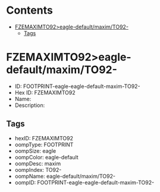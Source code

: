 



Contents
========

* [FZEMAXIMTO92>eagle-default/maxim/TO92-](#fzemaximto92eagle-defaultmaximto92-)
	* [Tags](#tags)

# FZEMAXIMTO92>eagle-default/maxim/TO92-

- ID: FOOTPRINT-eagle-eagle-default-maxim-TO92-
- Hex ID: FZEMAXIMTO92
- Name: 
- Description: 

## Tags

- hexID: FZEMAXIMTO92
- oompType: FOOTPRINT
- oompSize: eagle
- oompColor: eagle-default
- oompDesc: maxim
- oompIndex: TO92-
- oompName: eagle-default/maxim/TO92-
- oompID: FOOTPRINT-eagle-eagle-default-maxim-TO92-

